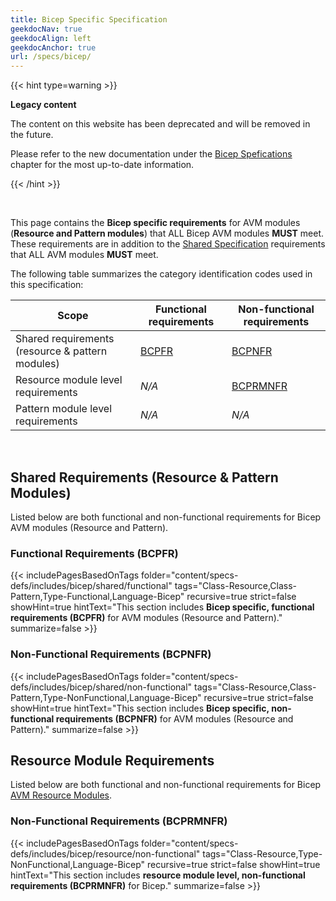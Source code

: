 ```yaml
---
title: Bicep Specific Specification
geekdocNav: true
geekdocAlign: left
geekdocAnchor: true
url: /specs/bicep/
---
```


{{< hint type=warning >}}

**Legacy content**

The content on this website has been deprecated and will be removed in the future.

Please refer to the new documentation under the [Bicep Spefications](/Azure-Verified-Modules/specs/bcp/) chapter for the most up-to-date information.

{{< /hint >}}

<br>

This page contains the **Bicep specific requirements** for AVM modules (**Resource and Pattern modules**) that ALL Bicep AVM modules **MUST** meet. These requirements are in addition to the [Shared Specification](/Azure-Verified-Modules/specs/shared/) requirements that ALL AVM modules **MUST** meet.

The following table summarizes the category identification codes used in this specification:

| Scope                                            | Functional requirements                 | Non-functional requirements                   |
|--------------------------------------------------|-----------------------------------------|-----------------------------------------------|
| Shared requirements (resource & pattern modules) | [BCPFR](#functional-requirements-bcpfr) | [BCPNFR](#non-functional-requirements-bcpnfr) |
| Resource module level requirements               | *N/A*                                   | [BCPRMNFR](#non-functional-requirements-bcprmnfr)                                      |
| Pattern module level requirements                | *N/A*                                   | *N/A*                                         |

<br>

## Shared Requirements (Resource & Pattern Modules)

Listed below are both functional and non-functional requirements for Bicep AVM modules (Resource and Pattern).

### Functional Requirements (BCPFR)

{{< includePagesBasedOnTags folder="content/specs-defs/includes/bicep/shared/functional" tags="Class-Resource,Class-Pattern,Type-Functional,Language-Bicep" recursive=true strict=false showHint=true hintText="This section includes **Bicep specific, functional requirements (BCPFR)** for AVM modules (Resource and Pattern)." summarize=false >}}

### Non-Functional Requirements (BCPNFR)

{{< includePagesBasedOnTags folder="content/specs-defs/includes/bicep/shared/non-functional" tags="Class-Resource,Class-Pattern,Type-NonFunctional,Language-Bicep" recursive=true strict=false showHint=true hintText="This section includes **Bicep specific, non-functional requirements (BCPNFR)** for AVM modules (Resource and Pattern)." summarize=false >}}

## Resource Module Requirements

Listed below are both functional and non-functional requirements for Bicep [AVM Resource Modules](/Azure-Verified-Modules/specs/shared/module-classifications/).

### Non-Functional Requirements (BCPRMNFR)

{{< includePagesBasedOnTags folder="content/specs-defs/includes/bicep/resource/non-functional" tags="Class-Resource,Type-NonFunctional,Language-Bicep" recursive=true strict=false showHint=true hintText="This section includes **resource module level, non-functional requirements (BCPRMNFR)** for Bicep." summarize=false >}}
